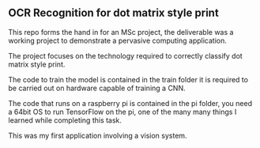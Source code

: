 ## OCR Recognition for dot matrix style print

This repo forms the hand in for an MSc project, the deliverable was a working project to demonstrate a pervasive computing application.

The project focuses on the technology required to correctly classify dot matrix style print.

The code to train the model is contained in the train folder it is required to be carried out on hardware capable of training a CNN.

The code that runs on a raspberry pi is contained in the pi folder, you need a 64bit OS to run TensorFlow on the pi, 
one of the many many things I learned while completing this task.

This was my first application involving a vision system.  
